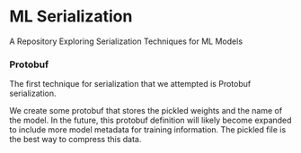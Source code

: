 # ML Serialization

A Repository Exploring Serialization Techniques for ML Models

### Protobuf

The first technique for serialization that we attempted is Protobuf serialization.

We create some protobuf that stores the pickled weights and the name of the model.
In the future, this protobuf definition will likely become expanded to include more
model metadata for training information. The pickled file is the best way to compress
this data.
